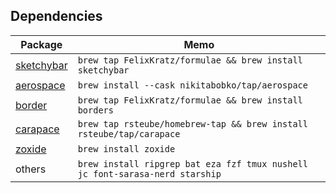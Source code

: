 ## Dependencies

| Package                                                                 | Memo                                                                         |
|-------------------------------------------------------------------------|------------------------------------------------------------------------------|
| [sketchybar](https://github.com/FelixKratz/SketchyBar)                  | `brew tap FelixKratz/formulae && brew install sketchybar`                    |
| [aerospace](https://nikitabobko.github.io/AeroSpace/guide#installation) | `brew install --cask nikitabobko/tap/aerospace`                              |
| [border](https://github.com/FelixKratz/JankyBorders)                    | `brew tap FelixKratz/formulae && brew install borders`                       |
| [carapace](https://carapace-sh.github.io/carapace-bin/setup.html)       | `brew tap rsteube/homebrew-tap && brew install rsteube/tap/carapace`         |
| [zoxide](https://github.com/ajeetdsouza/zoxide)                         | `brew install zoxide`                                                        |
| others                                                                  | `brew install ripgrep bat eza fzf tmux nushell jc font-sarasa-nerd starship` |
